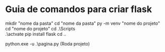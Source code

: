 # Guia de comandos para criar flask

mkdir "nome da pasta"
cd "nome da pasta"
py -m venv "nome do projeto"
cd "nome do projeto"
cd .\Scripts\
.\actvate
pip install flask
cd ..

python.exe -u .\pagina.py (Roda projeto)
